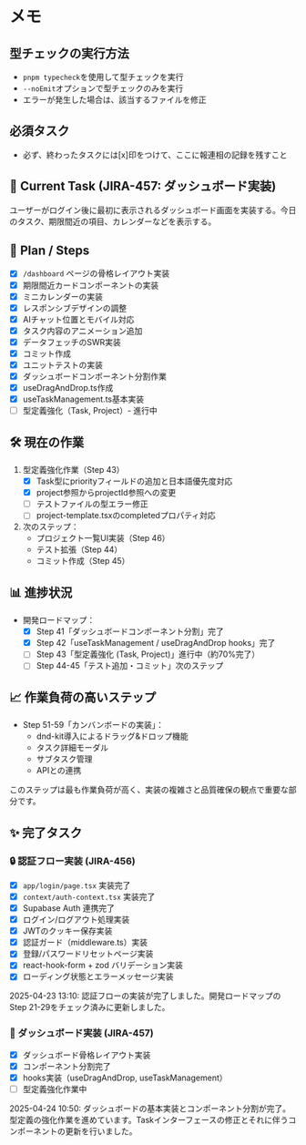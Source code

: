 # メモ

## 型チェックの実行方法
- `pnpm typecheck`を使用して型チェックを実行
- `--noEmit`オプションで型チェックのみを実行
- エラーが発生した場合は、該当するファイルを修正 

## 必須タスク
- 必ず、終わったタスクには[x]印をつけて、ここに報連相の記録を残すこと

## 🎯 Current Task (JIRA-457: ダッシュボード実装)
ユーザーがログイン後に最初に表示されるダッシュボード画面を実装する。今日のタスク、期限間近の項目、カレンダーなどを表示する。

## 📝 Plan / Steps
- [x] `/dashboard` ページの骨格レイアウト実装
- [x] 期限間近カードコンポーネントの実装
- [x] ミニカレンダーの実装
- [x] レスポンシブデザインの調整
- [x] AIチャット位置とモバイル対応
- [x] タスク内容のアニメーション追加
- [x] データフェッチのSWR実装
- [x] コミット作成
- [x] ユニットテストの実装
- [x] ダッシュボードコンポーネント分割作業
- [x] useDragAndDrop.ts作成
- [x] useTaskManagement.ts基本実装
- [ ] 型定義強化（Task, Project）- 進行中

## 🛠️ 現在の作業
1. 型定義強化作業（Step 43）
   - [x] Task型にpriorityフィールドの追加と日本語優先度対応
   - [x] project参照からprojectId参照への変更
   - [ ] テストファイルの型エラー修正
   - [ ] project-template.tsxのcompletedプロパティ対応

2. 次のステップ：
   - プロジェクト一覧UI実装（Step 46）
   - テスト拡張（Step 44）
   - コミット作成（Step 45）

## 📊 進捗状況
- 開発ロードマップ：
  - [x] Step 41「ダッシュボードコンポーネント分割」完了
  - [x] Step 42「useTaskManagement / useDragAndDrop hooks」完了
  - [ ] Step 43「型定義強化 (Task, Project)」進行中（約70%完了）
  - [ ] Step 44-45「テスト追加・コミット」次のステップ

## 📈 作業負荷の高いステップ
- Step 51-59「カンバンボードの実装」：
  - dnd-kit導入によるドラッグ&ドロップ機能
  - タスク詳細モーダル
  - サブタスク管理
  - APIとの連携

このステップは最も作業負荷が高く、実装の複雑さと品質確保の観点で重要な部分です。

## ✨ 完了タスク

### 🔒 認証フロー実装 (JIRA-456)
- [x] `app/login/page.tsx` 実装完了
- [x] `context/auth-context.tsx` 実装完了
- [x] Supabase Auth 連携完了
- [x] ログイン/ログアウト処理実装
- [x] JWTのクッキー保存実装
- [x] 認証ガード（middleware.ts）実装
- [x] 登録/パスワードリセットページ実装
- [x] react-hook-form + zod バリデーション実装
- [x] ローディング状態とエラーメッセージ実装

2025-04-23 13:10: 認証フローの実装が完了しました。開発ロードマップのStep 21-29をチェック済みに更新しました。

### 🎯 ダッシュボード実装 (JIRA-457)
- [x] ダッシュボード骨格レイアウト実装
- [x] コンポーネント分割完了
- [x] hooks実装（useDragAndDrop, useTaskManagement）
- [ ] 型定義強化作業中

2025-04-24 10:50: ダッシュボードの基本実装とコンポーネント分割が完了。型定義の強化作業を進めています。Taskインターフェースの修正とそれに伴うコンポーネントの更新を行いました。 